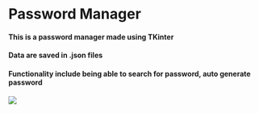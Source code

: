 # Password Manager
#### This is a password manager made using TKinter
#### Data are saved in .json files
#### Functionality include being able to search for password, auto generate password

<img src="https://i.postimg.cc/ncfQd3kz/e-Vnuxie-1.gif">
